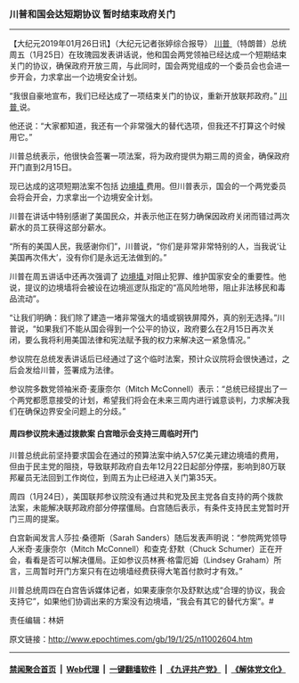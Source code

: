 ### 川普和国会达短期协议 暂时结束政府关门
------------------------

<p>
 【大纪元2019年01月26日讯】（大纪元记者张婷综合报导）
 <a href="http://www.epochtimes.com/gb/tag/%E5%B7%9D%E6%99%AE.html">
  川普
 </a>
 （特朗普）总统周五（1月25日）在玫瑰园发表讲话说，他和国会两党领袖已经达成一个短期结束关门的协议，确保政府开放三周，与此同时，国会两党组成的一个委员会也会进一步开会，力求拿出一个边境安全计划。
</p>
<p>
 “我很自豪地宣布，我们已经达成了一项结束关门的协议，重新开放联邦政府。”
 <a href="http://www.epochtimes.com/gb/tag/%E5%B7%9D%E6%99%AE.html">
  川普
 </a>
 说。
</p>
<p>
 他还说：“大家都知道，我还有一个非常强大的替代选项，但我还不打算这个时候用它。”
</p>
<p>
 川普总统表示，他很快会签署一项法案，将为政府提供为期三周的资金，确保政府开门直到2月15日。
</p>
<p>
 现已达成的这项短期法案不包括
 <a href="http://www.epochtimes.com/gb/tag/%E8%BE%B9%E5%A2%83%E5%A2%99.html">
  边境墙
 </a>
 费用。但川普表示，国会的一个两党委员会将会开会，力求拿出一个边境安全计划。
</p>
<p>
 川普在讲话中特别感谢了美国民众，并表示他正在努力确保因政府关闭而错过两次薪水的员工获得这部分薪水。
</p>
<p>
 “所有的美国人民，我感谢你们”，川普说，“你们是非常非常特别的人，当我说‘让美国再次伟大’，没有你们是永远无法做到的。”
</p>
<p>
 川普在周五讲话中还再次强调了
 <a href="http://www.epochtimes.com/gb/tag/%E8%BE%B9%E5%A2%83%E5%A2%99.html">
  边境墙
 </a>
 对阻止犯罪、维护国家安全的重要性。他说，提议的边境墙将会被设在边境巡逻队指定的“高风险地带，阻止非法移民和毒品流动”。
</p>
<p>
 “让我们明确：我们除了建造一堵非常强大的墙或钢铁屏障外，真的别无选择。”川普说，“如果我们不能从国会得到一个公平的协议，政府要么在2月15日再次关闭，要么我将利用美国法律和宪法赋予我的权力来解决这一紧急情况。”
</p>
<p>
 参议院在总统发表讲话后已经通过了这个临时法案，预计众议院将会很快通过，之后会发给川普，签署成为法律。
</p>
<p>
 参议院多数党领袖米奇·麦康奈尔（Mitch McConnell）表示：“总统已经提出了一个两党都愿意接受的计划，希望我们将会在未来三周内进行诚意谈判，力求解决我们在确保边界安全问题上的分歧。”
 <br/>
</p>
<h4>
 周四参议院未通过拨款案 白宫暗示会支持三周临时开门
</h4>
<p>
 川普总统此前坚持要求国会在通过的预算法案中纳入57亿美元建边境墙的费用，但由于民主党的阻挠，导致联邦政府自去年12月22日起部分停摆，影响到80万联邦雇员无法回到工作岗位，到周五为止已经进入关门第35天。
</p>
<p>
 周四（1月24日），美国联邦参议院没有通过共和党及民主党各自支持的两个拨款法案，未能解决联邦政府部分停摆僵局。白宫随后表示，有条件支持民主党暂时开门三周的提案。
</p>
<p>
 白宫新闻发言人莎拉·桑德斯（Sarah Sanders）随后发表声明说：“参院两党领导人米奇·麦康奈尔（Mitch McConnell）和查克·舒默（Chuck Schumer）正在开会，看看是否可以解决僵局。正如参议员林赛·格雷厄姆（Lindsey Graham）所言，三周暂时开门方案只有在边境墙经费获得大笔首付款时才有效。”
</p>
<p>
 川普总统周四在白宫告诉媒体记者，如果麦康奈尔及舒默达成“合理的协议，我会支持它”，如果他们协调出来的方案没有边境墙，“我会有其它的替代方案”。#
</p>
<p>
 责任编辑：林妍
</p>

原文链接：http://www.epochtimes.com/gb/19/1/25/n11002604.htm


------------------------
#### [禁闻聚合首页](https://github.com/gfw-breaker/banned-news/blob/master/README.md) &nbsp;|&nbsp; [Web代理](https://github.com/gfw-breaker/open-proxy/blob/master/README.md) &nbsp;|&nbsp; [一键翻墙软件](https://github.com/gfw-breaker/nogfw/blob/master/README.md) &nbsp;|&nbsp; [《九评共产党》](https://github.com/gfw-breaker/9ping.md/blob/master/README.md#九评之一评共产党是什么) &nbsp;|&nbsp; [《解体党文化》](https://github.com/gfw-breaker/jtdwh.md/blob/master/README.md#绪论)